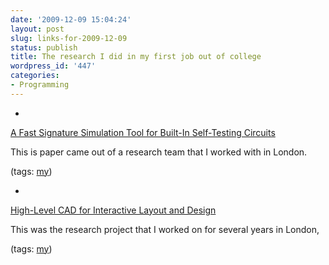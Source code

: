 ```yaml
---
date: '2009-12-09 15:04:24'
layout: post
slug: links-for-2009-12-09
status: publish
title: The research I did in my first job out of college
wordpress_id: '447'
categories:
- Programming
---
```


  * 
                

[A Fast Signature Simulation Tool for Built-In Self-Testing Circuits](http://delivery.acm.org/10.1145/40000/37891/p17-tan.pdf?key1=37891&key2=7067930621&coll=GUIDE&dl=GUIDE&CFID=67581184&CFTOKEN=41913591)


                

This is paper came out of a research team that I worked with in London.


                

(tags: [my](http://delicious.com/eob/my))


            
  * 
                

[High-Level CAD for Interactive Layout and Design](http://cordis.europa.eu/search/index.cfm?fuseaction=proj.document&PJ_LANG=EN&PJ_RCN=293275)


                

This was the research project that I worked on for several years in London,


                

(tags: [my](http://delicious.com/eob/my))


            
